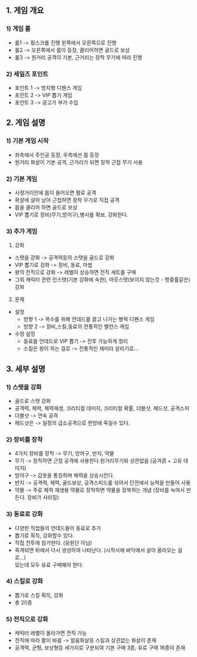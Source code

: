## 1. 게임 개요
### 1) 게임 룰
  - 룰1 -> 횡스크롤 진행 왼쪽에서 오른쪽으로 진행
  - 룰2 -> 오른쪽에서 몹이 등장, 클리어하면 골드로 보상  
  - 룰3 -> 원거리 공격이 기본, 근거리는 장착 무기에 따라 진행

### 2) 세일즈 포인트
  - 포인트 1 -> 방치형 디펜스 게임
  - 포인트 2 -> VIP 뽑기 게임
  - 포인트 3 -> 광고가 부가 수입

## 2. 게임 설명
### 1) 기본 게임 시작
  - 좌측에서 주인공 등장, 우측에선 몹 등장 
  - 원거리 화살이 기본 공격, 근거리가 되면 장착 근접 무기 사용   

### 2) 기본 게임
  - 사정거리안에 몹이 들어오면 활로 공격
  - 화살에 살아 남아 근접하면 장착 무기로 직접 공격
  - 몹을 클리어 하면 골드로 보상   
  - VIP 뽑기로 장비(무기,방어구),병사를 확보, 강화한다.

### 3) 추가 게임
1) 강화
  - 스탯을 강화 -> 공격력등의 스탯을 골드로 강화
  - VIP 뽑기로 강화 -> 장비, 동료, 마법 
  - 왕의 전직으로 강화 -> 레벨이 상승하면 전직 세트를 구매
  - 그외 캐릭터 관련 인스탯(기본 강화에 속한), 아웃스탯(보이지 않는것 - 명중률같은) 강화
2) 문제
  - 설정
    - 방향 1 -> 복수를 위해 언데드를 끌고 나가는 병력 디펜스 게임 
    - 방향 2 -> 장비,스킬,동료의 전통적인 밸런스 게임 
  - 수정 설정
    - 동료를 언데드로 VIP 뽑기 -> 전투 가능하게 정리
    - 스킬은 왕이 하는 걸로 -> 전통적인 재미라 살리기로...  

## 3. 세부 설명
### 1) 스탯을 강화
  - 골드로 스탯 강화
  - 공격력, 체력, 체력재생, 크리티컬 데미지, 크리티컬 확률, 더블샷, 헤드샷, 공격스피
  - 더블샷 -> 연속 공격
  - 헤드샷은 -> 일정의 급소공격으로 한방에 죽일수 있다.
   
### 2) 장비를 장착
  - 4가지 장비를 장착 -> 무기, 방어구, 반지, 약물
  - 무기 -> 장착하면 근접 공격에 사용한다.원거리무기와 상관없음 (공겨겱 + 고유 데미지)
  - 방어구 -> 갑옷을 통칭하며 체력을 상승시킨다.
  - 반지 -> 공격력, 체력, 골드보상, 공격스피드를 섞어서 던전에서 능력을 만들어 사용
  - 약물 -> 주로 체력 재생용 약물로 장착하면 약물을 장복하는 개념 (장비를 녹여서 만든다. 장비가 사라짐)

### 3) 동료로 강화
  - 다양한 직업들의 언데드들이 동료로 추가 
  - 뽑기로 획득, 강화할수 있다.
  - 직접 전투에 참가한다. (응원단 아님)
  - 죽게되면 뒤에서 다시 생성하여 나타난다. (시작시에 바닥에서 살아 올라오는 걸로...)     
   있는데 모두 유료 구매해야 한다.

### 4) 스킬로 강화
  - 뽑기로 스킬 획득, 강화
  - 총 20종

### 5) 전직으로 강화
  - 캐릭터 레벨이 올라가면 전직 가능
  - 전직에 따라 활이 바뀜 -> 얼음화살등 스킬과 상관없는 화살이 존재
  - 공격력, 균형, 보상형등 세가지로 구분되여 기본 구매 3종, 유료 구매 16종이 존재
